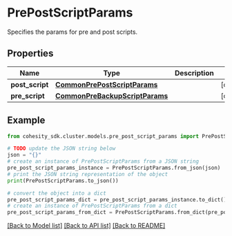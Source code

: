 # PrePostScriptParams

Specifies the params for pre and post scripts.

## Properties

Name | Type | Description | Notes
------------ | ------------- | ------------- | -------------
**post_script** | [**CommonPrePostScriptParams**](CommonPrePostScriptParams.md) |  | [optional] 
**pre_script** | [**CommonPreBackupScriptParams**](CommonPreBackupScriptParams.md) |  | [optional] 

## Example

```python
from cohesity_sdk.cluster.models.pre_post_script_params import PrePostScriptParams

# TODO update the JSON string below
json = "{}"
# create an instance of PrePostScriptParams from a JSON string
pre_post_script_params_instance = PrePostScriptParams.from_json(json)
# print the JSON string representation of the object
print(PrePostScriptParams.to_json())

# convert the object into a dict
pre_post_script_params_dict = pre_post_script_params_instance.to_dict()
# create an instance of PrePostScriptParams from a dict
pre_post_script_params_from_dict = PrePostScriptParams.from_dict(pre_post_script_params_dict)
```
[[Back to Model list]](../README.md#documentation-for-models) [[Back to API list]](../README.md#documentation-for-api-endpoints) [[Back to README]](../README.md)


